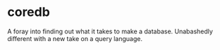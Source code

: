 # coredb
A foray into finding out what it takes to make a database. Unabashedly different with a new take on a query language.

